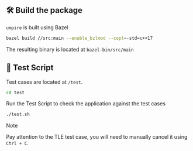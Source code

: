 ## 🛠️ Build the package
`umpire` is built using Bazel
```sh
bazel build //src:main --enable_bzlmod --copt=-std=c++17
```
The resulting binary is located at `bazel-bin/src/main`

## 📝 Test Script
Test cases are located at `/test`.
```sh
cd test
```
Run the Test Script to check the application against the test cases
```sh
./test.sh
```
> [!NOTE]
> Pay attention to the TLE test case, you will need to manually cancel it using `Ctrl + C`. 

